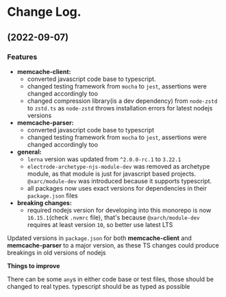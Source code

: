 # Change Log. 

## (2022-09-07)

### Features  

* **memcache-client:**   
   * converted javascript code base to typescript.   
   * changed testing framework from `mocha` to `jest`, assertions were changed accordingly too
   * changed compression library(is a dev dependency) from `node-zstd` to `zstd.ts` as `node-zstd` throws installation errors for latest nodejs versions
* **memcache-parser:** 
   * converted javascript code base to typescript   
   * changed testing framework from `mocha` to `jest`, assertions were changed accordingly too
* **general:** 
   * `lerna` version was updated from `^2.0.0-rc.1` to `3.22.1`
   * `electrode-archetype-njs-module-dev` was removed as archetype module, as that module is just for javascript based projects. `@xarc/module-dev` was introduced because it supports typescript.
   * all packages now uses exact versions for dependencies in their `package.json` files
* **breaking changes:**
   * required nodejs version for developing into this monorepo is now `16.15.1`(check `.nvmrc` file), that's because `@xarch/module-dev` requires at least version `10`, so better use latest LTS 

Updated versions in `package.json` for both **memcache-client** and **memcache-parser** to a major version, as these TS changes could produce breakings in old versions of nodejs 

**Things to improve**

There can be some `any`s in either code base or test files, those should be changed to real types. typescript should be as typed as possible